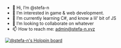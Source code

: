 - 👋 Hi, I’m @stefa-n
- 👀 I’m interested in game & web development.
- 🌱 I’m currently learning C#, and know a lil' bit of JS
- 💞️ I’m looking to collaborate on whatever
- 📫 How to reach me: admin@stefa-n.xyz

[![@stefa-n's Holopin board](https://holopin.io/api/user/board?user=stefdotdbd)](https://holopin.io/@stefdotdbd)
